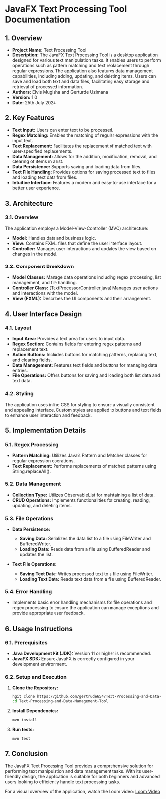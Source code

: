 # JavaFX Text Processing Tool Documentation

## 1. Overview

- **Project Name:** Text Processing Tool
- **Description:** The JavaFX Text Processing Tool is a desktop application designed for various text manipulation tasks. It enables users to perform operations such as pattern matching and text replacement through regular expressions. The application also features data management capabilities, including adding, updating, and deleting items. Users can save and load both text and data files, facilitating easy storage and retrieval of processed information.
- **Authors:** Elvis Mugisha and Gerturde Uzimana
- **Version:** 1.0
- **Date:** 25th July 2024

## 2. Key Features

- **Text Input:** Users can enter text to be processed.
- **Regex Matching:** Enables the matching of regular expressions with the input text.
- **Text Replacement:** Facilitates the replacement of matched text with user-specified replacements.
- **Data Management:** Allows for the addition, modification, removal, and clearing of items in a list.
- **Data Persistence:** Supports saving and loading data from files.
- **Text File Handling:** Provides options for saving processed text to files and loading text data from files.
- **Intuitive Interface:** Features a modern and easy-to-use interface for a better user experience.

## 3. Architecture

### 3.1. Overview

The application employs a Model-View-Controller (MVC) architecture:

- **Model:** Handles data and business logic.
- **View:** Contains FXML files that define the user interface layout.
- **Controller:** Manages user interactions and updates the view based on changes in the model.

### 3.2. Component Breakdown

- **Model Classes:** Manage data operations including regex processing, list management, and file handling.
- **Controller Class:** (TextProcessorController.java) Manages user actions and interactions with the model.
- **View (FXML):** Describes the UI components and their arrangement.

## 4. User Interface Design

### 4.1. Layout

- **Input Area:** Provides a text area for users to input data.
- **Regex Section:** Contains fields for entering regex patterns and replacement text.
- **Action Buttons:** Includes buttons for matching patterns, replacing text, and clearing fields.
- **Data Management:** Features text fields and buttons for managing data entries.
- **File Operations:** Offers buttons for saving and loading both list data and text data.

### 4.2. Styling

The application uses inline CSS for styling to ensure a visually consistent and appealing interface. Custom styles are applied to buttons and text fields to enhance user interaction and feedback.

## 5. Implementation Details

### 5.1. Regex Processing

- **Pattern Matching:** Utilizes Java’s Pattern and Matcher classes for regular expression operations.
- **Text Replacement:** Performs replacements of matched patterns using String.replaceAll().

### 5.2. Data Management

- **Collection Type:** Utilizes ObservableList for maintaining a list of data.
- **CRUD Operations:** Implements functionalities for creating, reading, updating, and deleting items.

### 5.3. File Operations

- **Data Persistence:**
  - **Saving Data:** Serializes the data list to a file using FileWriter and BufferedWriter.
  - **Loading Data:** Reads data from a file using BufferedReader and updates the list.

- **Text File Operations:**
  - **Saving Text Data:** Writes processed text to a file using FileWriter.
  - **Loading Text Data:** Reads text data from a file using BufferedReader.

### 5.4. Error Handling

- Implements basic error handling mechanisms for file operations and regex processing to ensure the application can manage exceptions and provide appropriate user feedback.

## 6. Usage Instructions

### 6.1. Prerequisites

- **Java Development Kit (JDK):** Version 11 or higher is recommended.
- **JavaFX SDK:** Ensure JavaFX is correctly configured in your development environment.

### 6.2. Setup and Execution

1. **Clone the Repository:**

   ```sh
   hgit clone https://github.com/gertrude654/Text-Processing-and-Data-Management-Tool
   cd Text-Processing-and-Data-Management-Tool

2. **Install Dependencies:**

   ```sh
   mvn install


3. **Run tests:**

   ```sh
   mvn test

## 7. Conclusion

The JavaFX Text Processing Tool provides a comprehensive solution for performing text manipulation and data management tasks. With its user-friendly design, the application is suitable for both beginners and advanced users looking to efficiently handle text processing tasks.

For a visual overview of the application, watch the Loom video: [Loom Video](https://www.loom.com/)

